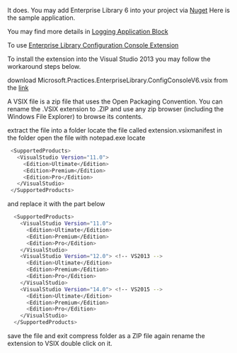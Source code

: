 It does. You may add Enterprise Library 6 into your project via [Nuget](https://www.nuget.org/packages/EnterpriseLibrary.Logging/) 
Here is the sample application.

You may find more details in [Logging Application Block](http://msdn.microsoft.com/en-us/library/dn440731(v=pandp.60).aspx)

To use [Enterprise Library Configuration Console Extension](http://msdn.microsoft.com/en-us/library/dn440731(v=pandp.60).aspx)

To install the extension into the Visual Studio 2013 you may follow the workaround steps below.

download Microsoft.Practices.EnterpriseLibrary.ConfigConsoleV6.vsix from the [link](http://download.microsoft.com/download/B/B/4/BB4234FA-F238-4BDE-8A63-FFB6B2D81761/Microsoft.Practices.EnterpriseLibrary.ConfigConsoleV6.vsix)

A VSIX file is a zip file that uses the Open Packaging Convention. You can rename the .VSIX extension to .ZIP and use any zip browser (including the Windows File Explorer) to browse its contents.
      
extract the file into a folder
locate the file called extension.vsixmanifest in the folder
open the file with notepad.exe
locate
      
 ```sh     
  <SupportedProducts>
    <VisualStudio Version="11.0">
      <Edition>Ultimate</Edition>
      <Edition>Premium</Edition>
      <Edition>Pro</Edition>
    </VisualStudio>
  </SupportedProducts>
```
and replace it with the part below

```sh
  <SupportedProducts>
    <VisualStudio Version="11.0">
      <Edition>Ultimate</Edition>
      <Edition>Premium</Edition>
      <Edition>Pro</Edition>
    </VisualStudio>
    <VisualStudio Version="12.0"> <!-- VS2013 -->
      <Edition>Ultimate</Edition>
      <Edition>Premium</Edition>
      <Edition>Pro</Edition>
    </VisualStudio>
    <VisualStudio Version="14.0"> <!-- VS2015 -->
      <Edition>Ultimate</Edition>
      <Edition>Premium</Edition>
      <Edition>Pro</Edition>
    </VisualStudio>
  </SupportedProducts>
```
save the file and exit
compress folder as a ZIP file again
rename the extension to VSIX
double click on it.
